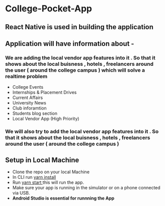 # College-Pocket-App

## React Native is used in building the application 
## Application will have information about - 
<h3>We are adding the local vendor app features into it . So that it shows about the local buisness , hotels , freelancers around the user ( around the college campus ) which will solve a realtime problem </h3>  
<ul>
  <li>College Events</li>   
  <li>Internships & Placement Drives</li>   
  <li>Current Affairs</li>    
  <li>University News</li>   
  <li>Club inforamtion</li>
   <li>Students blog section</li>
  <li>Local Vendor App (High Priority)</li>
</ul>  
<h3>We will also try to add the local vendor app features into it . So that it shows about the local buisness , hotels , freelancers around the user ( around the college campus ) </h3>  


## Setup in Local Machine 
<ul>
  <li>Clone the repo on your local Machine </li>
  <li> In CLI run  <u> yarn install </u>  </li>
  <li> Run  <u> yarn start </u> this will run the app.</li>
  <li>Make sure your app is running in the simulator or on a phone connected via USB.</li>
  <li><b>Android Studio is essential for runnning the App <b></li>  
</ul>  


    
